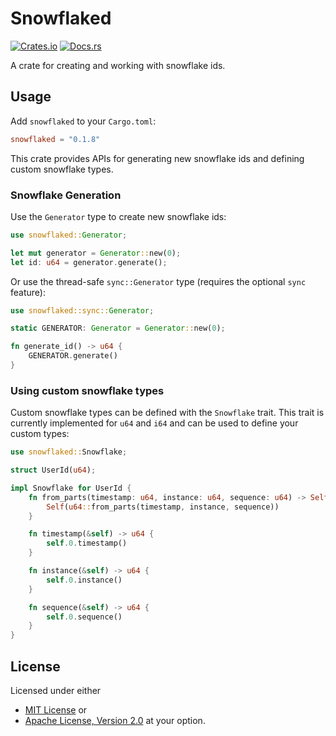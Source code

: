 # Snowflaked

[![Crates.io](https://img.shields.io/crates/v/snowflaked)](https://crates.io/crates/snowflaked)
[![Docs.rs](https://img.shields.io/docsrs/snowflaked/latest)](https://docs.rs/snowflaked)

A crate for creating and working with snowflake ids.

## Usage

Add `snowflaked` to your `Cargo.toml`:

```toml
snowflaked = "0.1.8"
```

This crate provides APIs for generating new snowflake ids and defining custom snowflake types.

### Snowflake Generation

Use the `Generator` type to create new snowflake ids:

```rust
use snowflaked::Generator;

let mut generator = Generator::new(0);
let id: u64 = generator.generate();
```

Or use the thread-safe `sync::Generator` type (requires the optional `sync` feature):

```rust
use snowflaked::sync::Generator;

static GENERATOR: Generator = Generator::new(0);

fn generate_id() -> u64 {
    GENERATOR.generate()
}
```

### Using custom snowflake types

Custom snowflake types can be defined with the `Snowflake` trait. This trait is currently
implemented for `u64` and `i64` and can be used to define your custom types:

```rust
use snowflaked::Snowflake;

struct UserId(u64);

impl Snowflake for UserId {
    fn from_parts(timestamp: u64, instance: u64, sequence: u64) -> Self {
        Self(u64::from_parts(timestamp, instance, sequence))
    }

    fn timestamp(&self) -> u64 {
        self.0.timestamp()
    }

    fn instance(&self) -> u64 {
        self.0.instance()
    }

    fn sequence(&self) -> u64 {
        self.0.sequence()
    }
}
```

## License

Licensed under either 
- [MIT License](https://github.com/MrGunflame/snowflaked-rs/blob/master/LICENSE-MIT)
or
- [Apache License, Version 2.0](https://github.com/MrGunflame/snowflaked-rs/blob/master/LICENSE-APACHE)
at your option.
